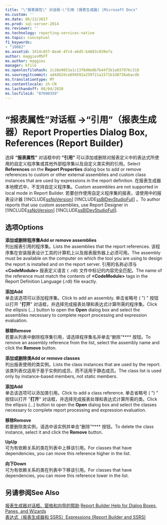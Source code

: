 ```yaml
---
title: "\"报表属性\" 对话框-\"引用 (报表生成器) |Microsoft Docs"
ms.custom: ''
ms.date: 06/13/2017
ms.prod: sql-server-2014
ms.reviewer: ''
ms.technology: reporting-services-native
ms.topic: conceptual
f1_keywords:
- "10082"
ms.assetid: 3414c857-8ea6-4fc4-a6d5-b4883c039efa
author: maggiesMSFT
ms.author: maggies
manager: kfile
ms.openlocfilehash: 2c28e9053a1c13f8d0e0b7b44f3b1a037976c318
ms.sourcegitcommit: ad4d92dce894592a259721a1571b1d8736abacdb
ms.translationtype: MT
ms.contentlocale: zh-CN
ms.lasthandoff: 08/04/2020
ms.locfileid: "87690359"
---
```

# <a name="report-properties-dialog-box-references-report-builder"></a><span data-ttu-id="12668-102">“报表属性”对话框 -&gt;“引用”（报表生成器）</span><span class="sxs-lookup"><span data-stu-id="12668-102">Report Properties Dialog Box, References (Report Builder)</span></span>
  <span data-ttu-id="12668-103">选择 **“报表属性”** 对话框中的 **“引用”** 可以添加或删除对报表定义中的表达式所使用的自定义程序集或其他外部程序集以及自定义类实例的引用。</span><span class="sxs-lookup"><span data-stu-id="12668-103">Select **References** on the **Report Properties** dialog box to add or remove references to custom or other external assemblies and custom class instances that are used by expressions in the report definition.</span></span> <span data-ttu-id="12668-104">在报表生成器本地模式中，不支持自定义程序集。</span><span class="sxs-lookup"><span data-stu-id="12668-104">Custom assemblies are not supported in local mode in Report Builder.</span></span> <span data-ttu-id="12668-105">若要创作使用自定义程序集的报表，请使用中的报表设计器 [!INCLUDE[ssNoVersion](../includes/ssnoversion-md.md)] [!INCLUDE[ssBIDevStudioFull](../includes/ssbidevstudiofull-md.md)] 。</span><span class="sxs-lookup"><span data-stu-id="12668-105">To author reports that use custom assemblies, use Report Designer in [!INCLUDE[ssNoVersion](../includes/ssnoversion-md.md)] [!INCLUDE[ssBIDevStudioFull](../includes/ssbidevstudiofull-md.md)].</span></span>  
  
## <a name="options"></a><span data-ttu-id="12668-106">选项</span><span class="sxs-lookup"><span data-stu-id="12668-106">Options</span></span>  
 <span data-ttu-id="12668-107">**添加或删除程序集**</span><span class="sxs-lookup"><span data-stu-id="12668-107">**Add or remove assemblies**</span></span>  
 <span data-ttu-id="12668-108">列出报表引用的程序集。</span><span class="sxs-lookup"><span data-stu-id="12668-108">Lists the assemblies that the report references.</span></span> <span data-ttu-id="12668-109">该程序集在安装报表设计工具的计算机上以及报表服务器上必须可用。</span><span class="sxs-lookup"><span data-stu-id="12668-109">The assembly must be available on the computer on which the tool you are using to design the report is installed and on the report server.</span></span> <span data-ttu-id="12668-110">引用的名称必须与 **\<CodeModule>** 报表定义语言 ( .rdl) 文件中标记的内容完全匹配。</span><span class="sxs-lookup"><span data-stu-id="12668-110">The name of the reference must match the contents of **\<CodeModule>** tags in the Report Definition Language (.rdl) file exactly.</span></span>  
  
 <span data-ttu-id="12668-111">**添加**</span><span class="sxs-lookup"><span data-stu-id="12668-111">**Add**</span></span>  
 <span data-ttu-id="12668-112">单击该选项可以添加程序集。</span><span class="sxs-lookup"><span data-stu-id="12668-112">Click to add an assembly.</span></span> <span data-ttu-id="12668-113">单击省略号 ( ") " 按钮以打开 "**打开**" 对话框，并选择完成报表处理和表达式计算所需的程序集。</span><span class="sxs-lookup"><span data-stu-id="12668-113">Click the ellipsis (...) button to open the **Open** dialog box and select the assemblies necessary to complete report processing and expression evaluation.</span></span>  
  
 <span data-ttu-id="12668-114">**移除**</span><span class="sxs-lookup"><span data-stu-id="12668-114">**Remove**</span></span>  
 <span data-ttu-id="12668-115">若要从列表中删除程序集引用，请选择程序集名并单击“删除”\*\*\*\* 按钮。</span><span class="sxs-lookup"><span data-stu-id="12668-115">To remove an assembly reference from the list, select the assembly name and click the **Remove** button.</span></span>  
  
 <span data-ttu-id="12668-116">**添加或删除类**</span><span class="sxs-lookup"><span data-stu-id="12668-116">**Add or remove classes**</span></span>  
 <span data-ttu-id="12668-117">列出报表使用的类实例。</span><span class="sxs-lookup"><span data-stu-id="12668-117">Lists the class instances that are used by the report.</span></span> <span data-ttu-id="12668-118">该类列表仅适用于基于实例的成员，而不适用于静态成员。</span><span class="sxs-lookup"><span data-stu-id="12668-118">The class list is used only by instance-based members, not static members.</span></span>  
  
 <span data-ttu-id="12668-119">**添加**</span><span class="sxs-lookup"><span data-stu-id="12668-119">**Add**</span></span>  
 <span data-ttu-id="12668-120">单击该选项可以添加类引用。</span><span class="sxs-lookup"><span data-stu-id="12668-120">Click to add a class reference.</span></span> <span data-ttu-id="12668-121">单击省略号 ( ") " 按钮以打开 "**打开**" 对话框，并选择完成报表处理和表达式计算所需的类。</span><span class="sxs-lookup"><span data-stu-id="12668-121">Click the ellipsis (...) button to open the **Open** dialog box and select the classes necessary to complete report processing and expression evaluation.</span></span>  
  
 <span data-ttu-id="12668-122">**移除**</span><span class="sxs-lookup"><span data-stu-id="12668-122">**Remove**</span></span>  
 <span data-ttu-id="12668-123">若要删除类实例，请选中该实例并单击“删除”\*\*\*\* 按钮。</span><span class="sxs-lookup"><span data-stu-id="12668-123">To delete the class instance, select it and click the **Remove** button.</span></span>  
  
 <span data-ttu-id="12668-124">**Up**</span><span class="sxs-lookup"><span data-stu-id="12668-124">**Up**</span></span>  
 <span data-ttu-id="12668-125">可为有依赖关系的类在列表中上移该引用。</span><span class="sxs-lookup"><span data-stu-id="12668-125">For classes that have dependencies, you can move this reference higher in the list.</span></span>  
  
 <span data-ttu-id="12668-126">**向下**</span><span class="sxs-lookup"><span data-stu-id="12668-126">**Down**</span></span>  
 <span data-ttu-id="12668-127">可为有依赖关系的类在列表中下移该引用。</span><span class="sxs-lookup"><span data-stu-id="12668-127">For classes that have dependencies, you can move this reference lower in the list.</span></span>  
  
## <a name="see-also"></a><span data-ttu-id="12668-128">另请参阅</span><span class="sxs-lookup"><span data-stu-id="12668-128">See Also</span></span>  
 <span data-ttu-id="12668-129">[报表生成器对话框、窗格和向导的帮助](../../2014/reporting-services/report-builder-help-for-dialog-boxes-panes-and-wizards.md) </span><span class="sxs-lookup"><span data-stu-id="12668-129">[Report Builder Help for Dialog Boxes, Panes, and Wizards](../../2014/reporting-services/report-builder-help-for-dialog-boxes-panes-and-wizards.md) </span></span>  
 [<span data-ttu-id="12668-130">表达式（报表生成器和 SSRS）</span><span class="sxs-lookup"><span data-stu-id="12668-130">Expressions &#40;Report Builder and SSRS&#41;</span></span>](report-design/expressions-report-builder-and-ssrs.md)  
  
  
